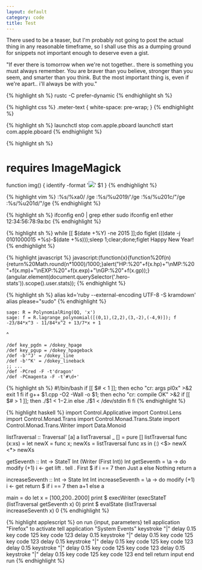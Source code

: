 ```yaml
---
layout: default
category: code
title: Test
---
```


There used to be a teaser, but I'm probably not going to post the actual thing in any reasonable timeframe, so I shall use this as a dumping ground for snippets not important enough to deserve even a gist.

"If ever there is tomorrow when we're not together.. there is something you must always remember. You are braver than you believe, stronger than you seem, and smarter than you think. But the most important thing is, even if we're apart.. i'll always be with you."

{% highlight sh %}
rustc -C prefer-dynamic
{% endhighlight sh %}

{% highlight css %}
.meter-text { white-space: pre-wrap; }
{% endhighlight %}

{% highlight sh %}
launchctl stop com.apple.pboard
launchctl start com.apple.pboard
{% endhighlight %}

{% highlight sh %}
# requires ImageMagick
function img() {
    identify -format '<img src="%f" width="%w" height="%h" />' $1
}
{% endhighlight %}

{% highlight vim %}
:%s/\%xa0/ /ge
:%s/\%u2019/'/ge
:%s/\%u201c/"/ge
:%s/\%u201d/"/ge
{% endhighlight %}

{% highlight sh %}
ifconfig en0 | grep ether
sudo ifconfig en1 ether 12:34:56:78:9a:bc
{% endhighlight %}

{% highlight sh %}
while [[ $(date +%Y) -ne 2015 ]];do figlet $(($(date -j 0101000015 +%s)-$(date +%s)));sleep 1;clear;done;figlet Happy New Year!
{% endhighlight %}

{% highlight javascript %}
javascript:(function(x){function%20f(n){return%20Math.round(n*1000)/1000;}alert("HP:%20"+f(x.hp)+"\nMP:%20"+f(x.mp)+"\nEXP:%20"+f(x.exp)+"\nGP:%20"+f(x.gp));}(angular.element(document.querySelector('.hero-stats')).scope().user.stats));
{% endhighlight %}

{% highlight sh %}
alias kd='ruby --external-encoding UTF-8 -S kramdown'
alias please="sudo"
{% endhighlight %}

    sage: R = PolynomialRing(QQ, 'x')
    sage: f = R.lagrange_polynomial([(0,1),(2,2),(3,-2),(-4,9)]); f
    -23/84*x^3 - 11/84*x^2 + 13/7*x + 1

^

    /def key_pgdn = /dokey_hpage
    /def key_pgup = /dokey_hpageback
    /def -b'^J' = /dokey_line
    /def -b'^K' = /dokey_lineback
    ;; ...
    /def -PCred -F -t'dragon'
    /def -PCmagenta -F -t'#\d+'

{% highlight sh %}
#!/bin/bash
if [[ $# < 1 ]]; then
    echo "cr: args pl0x" >&2
    exit 1
fi
if g++ $1.cpp -O2 -Wall -o $1; then
    echo "cr: compile OK" >&2
    if [[ $# > 1 ]]; then
        ./$1 < $1-$2.in
    else
        ./$1 < /dev/stdin
    fi
fi
{% endhighlight %}

{% highlight haskell %}
import Control.Applicative
import Control.Lens
import Control.Monad.Trans
import Control.Monad.Trans.State
import Control.Monad.Trans.Writer
import Data.Monoid

listTraversal :: Traversal' [a] a
listTraversal _    []     = pure []
listTraversal func (x:xs) = let newX = func x; newXs = listTraversal func xs in (:) <$> newX <*> newXs

getSeventh :: Int -> StateT Int (Writer (First Int)) Int
getSeventh = \a -> do
    modify (+1)
    i <- get
    lift . tell . First $ if i == 7 then Just a else Nothing
    return a

increaseSeventh :: Int -> State Int Int
increaseSeventh = \a -> do
    modify (+1)
    i <- get
    return $ if i == 7 then a+1 else a

main = do
    let x = [100,200..2000]
    print $ execWriter (execStateT (listTraversal getSeventh x) 0)
    print $ evalState (listTraversal increaseSeventh x) 0
{% endhighlight %}

{% highlight applescript %}
on run {input, parameters}
    tell application "Firefox" to activate
    tell application "System Events"
        keystroke "|"
        delay 0.15
        key code 125
        key code 123
        delay 0.15
        keystroke "|"
        delay 0.15
        key code 125
        key code 123
        delay 0.15
        keystroke "|"
        delay 0.15
        key code 125
        key code 123
        delay 0.15
        keystroke "|"
        delay 0.15
        key code 125
        key code 123
        delay 0.15
        keystroke "|"
        delay 0.15
        key code 125
        key code 123
    end tell
    return input
end run
{% endhighlight %}
